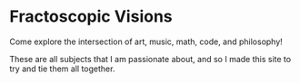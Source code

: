 # Fractoscopic Visions

Come explore the intersection of art, music, math, code, and philosophy!

These are all subjects that I am passionate about, and so I made this site to try and tie them all together.
